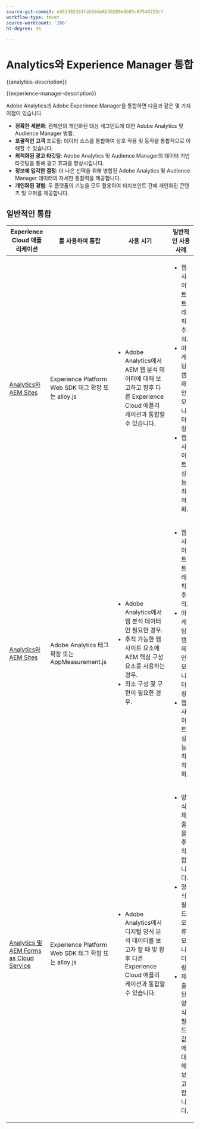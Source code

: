 ```yaml
---
source-git-commit: ed53392381fa568de8230288e6b85c87540222cf
workflow-type: tm+mt
source-wordcount: '266'
ht-degree: 4%

---
```



# Analytics와 Experience Manager 통합

{{analytics-description}}

{{experience-manager-description}}

Adobe Analytics과 Adobe Experience Manager을 통합하면 다음과 같은 몇 가지 이점이 있습니다.

+ **정확한 세분화**: 캠페인의 개인화된 대상 세그먼트에 대한 Adobe Analytics 및 Audience Manager 병합.
+ **포괄적인 고객** 프로필: 데이터 소스를 통합하여 상호 작용 및 동작을 통합적으로 이해할 수 있습니다.
+ **최적화된 광고 타깃팅**: Adobe Analytics 및 Audience Manager의 데이터 기반 타깃팅을 통해 광고 효과를 향상시킵니다.
+ **정보에 입각한 결정**: 더 나은 선택을 위해 병합된 Adobe Analytics 및 Audience Manager 데이터의 자세한 통찰력을 제공합니다.
+ **개인화된 경험**: 두 플랫폼의 기능을 모두 활용하여 터치포인트 간에 개인화된 콘텐츠 및 오퍼를 제공합니다.

## 일반적인 통합

<table>
    <thead>
        <tr>
            <th>Experience Cloud 애플리케이션</th>
            <th>를 사용하여 통합</th>
            <th>사용 시기</th>
            <th>일반적인 사용 사례</th>
        </tr>
    </thead>
    <tbody>
        <tr>
            <td><a href="https://experienceleague.adobe.com/docs/experience-manager-learn/sites/integrations/experience-platform/analytics-using-web-sdk.html" target="_blank" rel="noreferrer">Analytics와 AEM Sites</a></td>
            <td>Experience Platform Web SDK 태그 확장 또는 alloy.js</td>
            <td>
                <ul>
                    <li>Adobe Analytics에서 AEM 웹 분석 데이터에 대해 보고하고 향후 다른 Experience Cloud 애플리케이션과 통합할 수 있습니다.</li>
                </ul>
            </td>
            <td>
                <ul>
                  <li>웹 사이트 트래픽 추적.</li>
                  <li>마케팅 캠페인 모니터링</li>
                  <li>웹 사이트 성능 최적화.</li>
                </ul>
            </td>
        </tr>
        <tr>
            <td><a href="https://experienceleague.adobe.com/docs/experience-manager-learn/sites/integrations/analytics/collect-data-analytics.html" target="_blank" rel="noreferrer">Analytics와 AEM Sites</a></td>
            <td>Adobe Analytics 태그 확장 또는 AppMeasurement.js</td>
            <td>
                <ul>
                    <li>Adobe Analytics에서 웹 분석 데이터만 필요한 경우.</li>
                    <li>추적 가능한 웹 사이트 요소에 AEM 핵심 구성 요소를 사용하는 경우.</li>
                    <li>최소 구성 및 구현이 필요한 경우.</li>
                </ul>
            </td>
            <td>
                <ul>
                  <li>웹 사이트 트래픽 추적.</li>
                  <li>마케팅 캠페인 모니터링</li>
                  <li>웹 사이트 성능 최적화.</li>
                </ul>
            </td>
        </tr>
        <tr>
            <td><a href="https://experienceleague.adobe.com/docs/experience-manager-learn/cloud-service/forms/forms-and-analytics/introduction.html" target="_blank" rel="noreferrer">Analytics 및 AEM Forms as Cloud Service</a></td>
            <td>Experience Platform Web SDK 태그 확장 또는 alloy.js</td>
            <td>
              <ul>
                <li>Adobe Analytics에서 디지털 양식 분석 데이터를 보고자 할 때 및 향후 다른 Experience Cloud 애플리케이션과 통합할 수 있습니다.</li>
              </ul>
            </td>
            <td>
                <ul>
                  <li>양식 제출을 추적합니다.</li>
                  <li>양식 필드 오류 모니터링</li>
                  <li>제출된 양식 필드 값에 대해 보고합니다.</li>
                </ul>
            </td>
        </tr>
    </tbody>          
</table>
